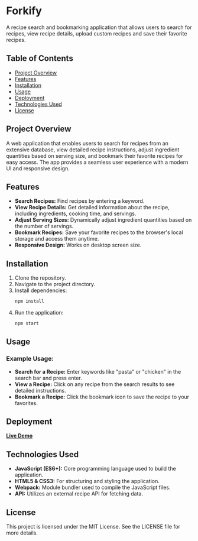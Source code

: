 # Forkify

A recipe search and bookmarking application that allows users to search for recipes, view recipe details, upload custom recipes and save their favorite recipes.

## Table of Contents

- [Project Overview](#project-overview)
- [Features](#features)
- [Installation](#installation)
- [Usage](#usage)
- [Deployment](#deployment)
- [Technologies Used](#technologies-used)
- [License](#license)

## Project Overview

A web application that enables users to search for recipes from an extensive database, view detailed recipe instructions, adjust ingredient quantities based on serving size, and bookmark their favorite recipes for easy access. The app provides a seamless user experience with a modern UI and responsive design.

## Features

- **Search Recipes:** Find recipes by entering a keyword.
- **View Recipe Details:** Get detailed information about the recipe, including ingredients, cooking time, and servings.
- **Adjust Serving Sizes:** Dynamically adjust ingredient quantities based on the number of servings.
- **Bookmark Recipes:** Save your favorite recipes to the browser's local storage and access them anytime.
- **Responsive Design:** Works on desktop screen size.

## Installation

1. Clone the repository.
2. Navigate to the project directory.
3. Install dependencies:
   ```bash
   npm install
   ```
4. Run the application:
   ```bash
   npm start
   ```

## Usage

### Example Usage:

- **Search for a Recipe:** Enter keywords like "pasta" or "chicken" in the search bar and press enter.
- **View a Recipe:** Click on any recipe from the search results to see detailed instructions.
- **Bookmark a Recipe:** Click the bookmark icon to save the recipe to your favorites.

## Deployment

[**Live Demo**](https://momo-forkify.netlify.app/)

## Technologies Used

- **JavaScript (ES6+):** Core programming language used to build the application.
- **HTML5 & CSS3:** For structuring and styling the application.
- **Webpack:** Module bundler used to compile the JavaScript files.
- **API:** Utilizes an external recipe API for fetching data.

## License

This project is licensed under the MIT License. See the LICENSE file for more details.
